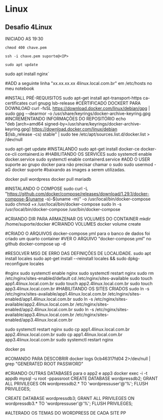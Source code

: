 # Linux
## Desafio 4Linux
INICIADO AS 19:30

`chmod 400 chave.pem`

`ssh -i chave.pem suporte@<IP>`

`sudo apt update`


sudo apt install nginx`

#ADD a seguinte linha "xx.xx.xx.xx	4linux.local.com.br" em /etc/hosts no meu notebook

#INSTALL PRÉ-REQUISITOS
 sudo apt-get install apt-transport-https ca-certificates curl gnupg lsb-release
#CERTIFICADO DOCKERT PARA DOWNLOAD
 curl -fsSL https://download.docker.com/linux/debian/gpg | sudo gpg --dearmor -o /usr/share/keyrings/docker-archive-keyring.gpg
 #INCREMENTANDO INFORMAÇÕES DO REPOSITÓRIO
 echo \
  "deb [arch=amd64 signed-by=/usr/share/keyrings/docker-archive-keyring.gpg] https://download.docker.com/linux/debian \
  $(lsb_release -cs) stable" | sudo tee /etc/apt/sources.list.d/docker.list > /dev/null

sudo apt-get update
#INSTALANDO
sudo apt-get install docker-ce docker-ce-cli containerd.io
#HABILITANDO OS SERVICES
sudo systemctl enable docker.service
sudo systemctl enable containerd.service
#ADD O USER suporte ao grupo docker para não precisar chamar o sudo
sudo usermod -aG docker suporte
#baixando as images a serem utilizadas.

docker pull wordpress
docker pull mariadb

#INSTALANDO O COMPOSE
sudo curl -L "https://github.com/docker/compose/releases/download/1.29.1/docker-compose-$(uname -s)-$(uname -m)" -o /usr/local/bin/docker-compose
sudo chmod +x /usr/local/bin/docker-compose
sudo ln -s /usr/local/bin/docker-compose /usr/bin/docker-compose

#CRIANDO DIR PARA ARMAZENAR OS VOLUMES DO CONTAINER 
mkdir /home/suporte/docker
#CRIANDO VOLUMES
docker volume create 


#CRIADO O ARQUIVOS docker-compose.yml para o banco de dados foi criado um quarto container #VER O ARQUIVO "docker-compose.yml" no github
docker-compose up -d

#RESOLVER MSG DE ERRO DAS DEFINIÇÕES DE LOCALIDADE. 
sudo apt install locales
sudo apt-get install --reinstall locales && sudo dpkg-reconfigure locales

#nginx
sudo systemctl enable nginx
sudo systemctl restart nginx
sudo rm /etc/nginx/sites-enabled/default 
cd /etc/nginx/sites-available
sudo touch app1.4linux.local.com.br
sudo touch app2.4linux.local.com.br
sudo touch app3.4linux.local.com.br
#HABILITANDO OS SITES CRIADOS
sudo ln -s /etc/nginx/sites-available/app1.4linux.local.com.br /etc/nginx/sites-enabled/app1.4linux.local.com.br
sudo ln -s /etc/nginx/sites-available/app2.4linux.local.com.br /etc/nginx/sites-enabled/app2.4linux.local.com.br
sudo ln -s /etc/nginx/sites-available/app3.4linux.local.com.br /etc/nginx/sites-enabled/app3.4linux.local.com.br

sudo systemctl restart nginx
sudo cp app1.4linux.local.com.br app2.4linux.local.com.br 
sudo cp app1.4linux.local.com.br app3.4linux.local.com.br 
sudo systemctl restart nginx

docker ps

#COMANDO PARA DESCOBRIR 
docker logs 0cb46317fd04 2>/dev/null | grep "GENERATED ROOT PASSWORD"


#CRIANDO OUTRAS DATABASES para o app2 e app3
docker exec -i -t appdb mysql -u root -ppassroot
CREATE DATABASE wordpressdb2;
GRANT ALL PRIVILEGES ON wordpressdb2.* TO 'wordpressuser'@'%';
FLUSH PRIVILEGES;

CREATE DATABASE wordpressdb3;
GRANT ALL PRIVILEGES ON wordpressdb3.* TO 'wordpressuser'@'%';
FLUSH PRIVILEGES;

#ALTERADO OS TEMAS DO WORDPRESS DE CADA SITE PP




